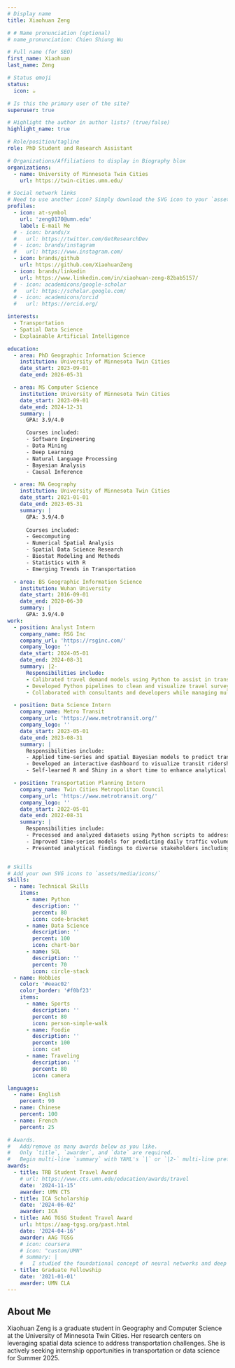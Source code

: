 ```yaml
---
# Display name
title: Xiaohuan Zeng

# # Name pronunciation (optional)
# name_pronunciation: Chien Shiung Wu

# Full name (for SEO)
first_name: Xiaohuan
last_name: Zeng

# Status emoji
status:
  icon: ☕️

# Is this the primary user of the site?
superuser: true

# Highlight the author in author lists? (true/false)
highlight_name: true

# Role/position/tagline
role: PhD Student and Research Assistant

# Organizations/Affiliations to display in Biography blox
organizations:
  - name: University of Minnesota Twin Cities
    url: https://twin-cities.umn.edu/

# Social network links
# Need to use another icon? Simply download the SVG icon to your `assets/media/icons/` folder.
profiles:
  - icon: at-symbol
    url: 'zeng0170@umn.edu'
    label: E-mail Me
  # - icon: brands/x
  #   url: https://twitter.com/GetResearchDev
  # - icon: brands/instagram
  #   url: https://www.instagram.com/
  - icon: brands/github
    url: https://github.com/XiaohuanZeng
  - icon: brands/linkedin
    url: https://www.linkedin.com/in/xiaohuan-zeng-82bab5157/
  # - icon: academicons/google-scholar
  #   url: https://scholar.google.com/
  # - icon: academicons/orcid
  #   url: https://orcid.org/

interests:
  - Transportation
  - Spatial Data Science
  - Explainable Artificial Intelligence

education:
  - area: PhD Geographic Information Science
    institution: University of Minnesota Twin Cities
    date_start: 2023-09-01
    date_end: 2026-05-31

  - area: MS Computer Science
    institution: University of Minnesota Twin Cities
    date_start: 2023-09-01
    date_end: 2024-12-31
    summary: |
      GPA: 3.9/4.0

      Courses included:
      - Software Engineering
      - Data Mining
      - Deep Learning
      - Natural Language Processing
      - Bayesian Analysis
      - Causal Inference

  - area: MA Geography
    institution: University of Minnesota Twin Cities
    date_start: 2021-01-01
    date_end: 2023-05-31
    summary: |
      GPA: 3.9/4.0
    
      Courses included:
      - Geocomputing
      - Numerical Spatial Analysis
      - Spatial Data Science Research
      - Biostat Modeling and Methods
      - Statistics with R
      - Emerging Trends in Transportation

  - area: BS Geographic Information Science
    institution: Wuhan University
    date_start: 2016-09-01
    date_end: 2020-06-30
    summary: |
      GPA: 3.9/4.0
work:
  - position: Analyst Intern
    company_name: RSG Inc
    company_url: 'https://rsginc.com/'
    company_logo: ''
    date_start: 2024-05-01
    date_end: 2024-08-31
    summary: |2-
      Responsibilities include:
      - Calibrated travel demand models using Python to assist in transportation planning
      - Developed Python pipelines to clean and visualize travel survey data to convey results to customers 
      - Collaborated with consultants and developers while managing multiple tasks concurrently 

  - position: Data Science Intern
    company_name: Metro Transit
    company_url: 'https://www.metrotransit.org/'
    company_logo: ''
    date_start: 2023-05-01
    date_end: 2023-08-31
    summary: |
      Responsibilities include:
      - Applied time-series and spatial Bayesian models to predict transit ridership and bus travel time
      - Developed an interactive dashboard to visualize transit ridership trends and monitor transit system performance
      - Self-learned R and Shiny in a short time to enhance analytical capabilities and meet project requirements

  - position: Transportation Planning Intern
    company_name: Twin Cities Metropolitan Council
    company_url: 'https://www.metrotransit.org/'
    company_logo: ''
    date_start: 2022-05-01
    date_end: 2022-08-31
    summary: |
      Responsibilities include:
      - Processed and analyzed datasets using Python scripts to address urban transportation challenges
      - Improved time-series models for predicting daily traffic volumes based on various influencing factors
      - Presented analytical findings to diverse stakeholders including both technical and non-technical audiences


# Skills
# Add your own SVG icons to `assets/media/icons/`
skills:
  - name: Technical Skills
    items:
      - name: Python
        description: ''
        percent: 80
        icon: code-bracket
      - name: Data Science
        description: ''
        percent: 100
        icon: chart-bar
      - name: SQL
        description: ''
        percent: 70
        icon: circle-stack
  - name: Hobbies
    color: '#eeac02'
    color_border: '#f0bf23'
    items:
      - name: Sports
        description: ''
        percent: 80
        icon: person-simple-walk
      - name: Foodie
        description: ''
        percent: 100
        icon: cat
      - name: Traveling
        description: ''
        percent: 80
        icon: camera

languages:
  - name: English
    percent: 90
  - name: Chinese
    percent: 100
  - name: French
    percent: 25

# Awards.
#   Add/remove as many awards below as you like.
#   Only `title`, `awarder`, and `date` are required.
#   Begin multi-line `summary` with YAML's `|` or `|2-` multi-line prefix and indent 2 spaces below.
awards:
  - title: TRB Student Travel Award
    # url: https://www.cts.umn.edu/education/awards/travel
    date: '2024-11-15'
    awarder: UMN CTS
  - title: ICA Scholarship
    date: '2024-06-02'
    awarder: ICA
  - title: AAG TGSG Student Travel Award
    url: https://aag-tgsg.org/past.html
    date: '2024-04-16'
    awarder: AAG TGSG
    # icon: coursera
    # icon: "custom/UMN"
    # summary: |
    #   I studied the foundational concept of neural networks and deep learning. By the end, I was familiar with the significant technological trends driving the rise of deep learning; build, train, and apply fully connected deep neural networks; implement efficient (vectorized) neural networks; identify key parameters in a neural network’s architecture; and apply deep learning to your own applications.
  - title: Graduate Fellowship
    date: '2021-01-01'
    awarder: UMN CLA
---
```


## About Me

Xiaohuan Zeng is a graduate student in Geography and Computer Science at the University of Minnesota Twin Cities. Her research centers on leveraging spatial data science to address transportation challenges. She is actively seeking internship opportunities in transportation or data science for Summer 2025.
